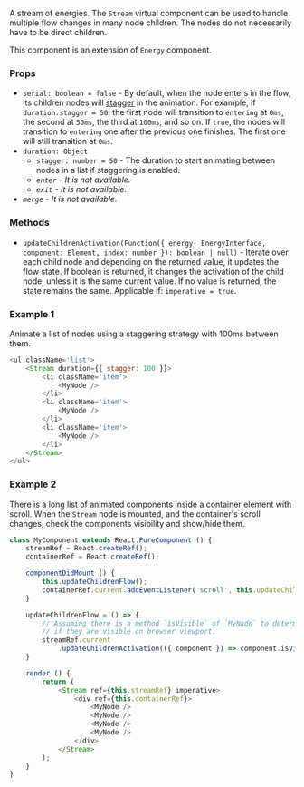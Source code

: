 A stream of energies. The `Stream` virtual component can be used to handle
multiple flow changes in many node children. The nodes do not necessarily have
to be direct children.

This component is an extension of `Energy` component.

### Props

- `serial: boolean = false` - By default, when the node enters in the flow,
its children nodes will [stagger](https://css-tricks.com/staggering-animations/)
in the animation. For example, if `duration.stagger = 50`, the first node
will transition to `entering` at `0ms`, the second at `50ms`, the third at `100ms`,
and so on. If `true`, the nodes will transition to `entering` one after the
previous one finishes. The first one will still transition at `0ms`.
- `duration: Object`
  - `stagger: number = 50` - The duration to start animating between nodes
  in a list if staggering is enabled.
  - _`enter` - It is not available._
  - _`exit` - It is not available._
- _`merge` - It is not available._

### Methods

- `updateChildrenActivation(Function({ energy: EnergyInterface, component: Element,
index: number }): boolean | null)` -
Iterate over each child node and depending on the returned value, it updates
the flow state. If boolean is returned, it changes the activation of the child
node, unless it is the same current value. If no value is returned, the state
remains the same. Applicable if: `imperative = true`.

### Example 1

Animate a list of nodes using a staggering strategy with 100ms between them.

```js
<ul className='list'>
    <Stream duration={{ stagger: 100 }}>
        <li className='item'>
            <MyNode />
        </li>
        <li className='item'>
            <MyNode />
        </li>
        <li className='item'>
            <MyNode />
        </li>
    </Stream>
</ul>
```

### Example 2

There is a long list of animated components inside a container element with scroll.
When the `Stream` node is mounted, and the container's scroll changes, check
the components visibility and show/hide them.

```js
class MyComponent extends React.PureComponent () {
    streamRef = React.createRef();
    containerRef = React.createRef();

    componentDidMount () {
        this.updateChildrenFlow();
        containerRef.current.addEventListener('scroll', this.updateChildrenFlow);
    }

    updateChildrenFlow = () => {
        // Assuming there is a method `isVisible` of `MyNode` to determine
        // if they are visible on browser viewport.
        streamRef.current
            .updateChildrenActivation(({ component }) => component.isVisible());
    }

    render () {
        return (
            <Stream ref={this.streamRef} imperative>
                <div ref={this.containerRef}>
                    <MyNode />
                    <MyNode />
                    <MyNode />
                    <MyNode />
                </div>
            </Stream>
        );
    }
}
```
